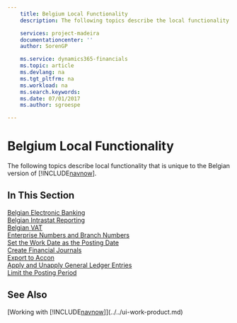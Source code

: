 ```yaml
---
    title: Belgium Local Functionality
    description: The following topics describe the local functionality in the Belgian version of [!INCLUDE[navnow](../../includes/navnow_md.md)].

    services: project-madeira 
    documentationcenter: ''
    author: SorenGP

    ms.service: dynamics365-financials
    ms.topic: article
    ms.devlang: na
    ms.tgt_pltfrm: na
    ms.workload: na
    ms.search.keywords:
    ms.date: 07/01/2017
    ms.author: sgroespe

---
```

# Belgium Local Functionality
The following topics describe local functionality that is unique to the Belgian version of [!INCLUDE[navnow](../../includes/navnow_md.md)].  

## In This Section  
 [Belgian Electronic Banking](belgian-electronic-banking.md)  
  [Belgian Intrastat Reporting](belgian-intrastat-reporting.md)  
  [Belgian VAT](belgian-vat.md)  
  [Enterprise Numbers and Branch Numbers](enterprise-numbers-and-branch-numbers.md)  
  [Set the Work Date as the Posting Date](how-to-set-the-work-date-as-the-posting-date.md)  
  [Create Financial Journals](how-to-create-financial-journals.md)  
  [Export to Accon](how-to-export-to-accon.md)  
  [Apply and Unapply General Ledger Entries](how-to-apply-and-unapply-general-ledger-entries.md)  
  [Limit the Posting Period](how-to-limit-the-posting-period.md)

## See Also
[Working with [!INCLUDE[navnow](../../includes/navnow_md.md)]](../../ui-work-product.md)
